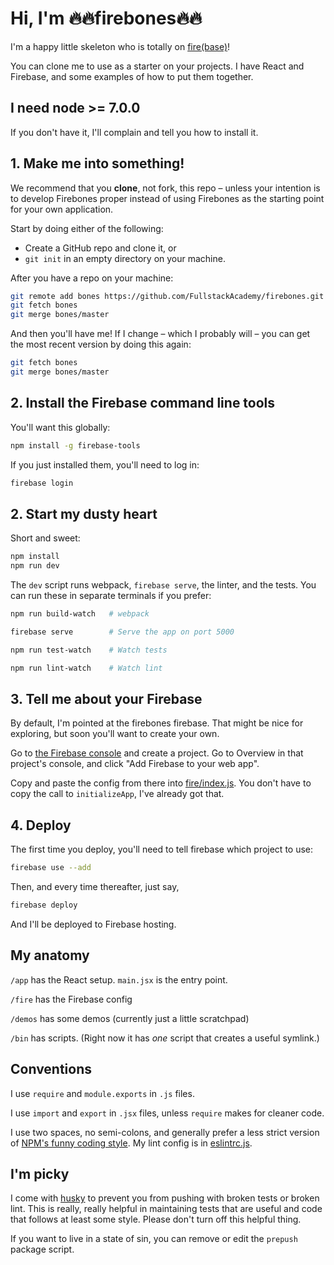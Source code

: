 # Hi, I'm 🔥🔥firebones🔥🔥

I'm a happy little skeleton who is totally on [fire(base)](https://firebase.google.com)!

You can clone me to use as a starter on your projects. I have React and Firebase,
and some examples of how to put them together.

## I need node >= 7.0.0

If you don't have it, I'll complain and tell you how to install it.

## 1. Make me into something!

We recommend that you **clone**, not fork, this repo – unless your intention is
to develop Firebones proper instead of using Firebones as the starting point for your
own application.

Start by doing either of the following:

* Create a GitHub repo and clone it, or
* `git init` in an empty directory on your machine.

After you have a repo on your machine:

```sh
git remote add bones https://github.com/FullstackAcademy/firebones.git
git fetch bones
git merge bones/master
```

And then you'll have me! If I change – which I probably will – you can get the most recent
version by doing this again:

```sh
git fetch bones
git merge bones/master
```

## 2. Install the Firebase command line tools

You'll want this globally:

```sh
npm install -g firebase-tools
```

If you just installed them, you'll need to log in:

```sh
firebase login
```

## 2. Start my dusty heart

Short and sweet:

```sh
npm install
npm run dev
```

The `dev` script runs webpack, `firebase serve`, the linter, and the tests. You can run these
in separate terminals if you prefer:

```sh
npm run build-watch   # webpack
```

```sh
firebase serve        # Serve the app on port 5000
```

```sh
npm run test-watch    # Watch tests
```

```sh
npm run lint-watch    # Watch lint
```

## 3. Tell me about your Firebase

By default, I'm pointed at the firebones firebase. That might be nice for exploring,
but soon you'll want to create your own.

Go to [the Firebase console](https://console.firebase.google.com/) and create
a project. Go to Overview in that project's console, and click "Add Firebase to your web app".

Copy and paste the config from there into [fire/index.js](fire/index.js). You don't have to
copy the call to `initializeApp`, I've already got that.

## 4. Deploy

The first time you deploy, you'll need to tell firebase which project to use:

```sh
firebase use --add
```

Then, and every time thereafter, just say,

```sh
firebase deploy
```

And I'll be deployed to Firebase hosting.

## My anatomy

`/app` has the React setup. `main.jsx` is the entry point.

`/fire` has the Firebase config

`/demos` has some demos (currently just a little scratchpad)

`/bin` has scripts. (Right now it has *one* script that creates a useful symlink.)

## Conventions

I use `require` and `module.exports` in `.js` files.

I use `import` and `export` in `.jsx` files, unless `require` makes for cleaner code.

I use two spaces, no semi-colons, and generally prefer a less strict version of
[NPM's funny coding style](https://docs.npmjs.com/misc/coding-style). My lint config is
in [eslintrc.js](eslintrc.js).

## I'm picky

I come with  [husky](https://github.com/typicode/husky) to prevent you from pushing with broken
tests or broken lint. This is really, really helpful in maintaining tests that are useful
and code that follows at least some style. Please don't turn off this helpful thing.

If you want to live in a state of sin, you can remove or edit the `prepush` package script.
